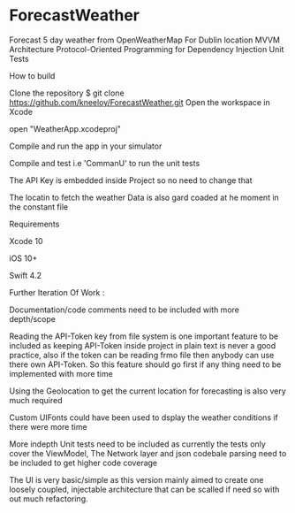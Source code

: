 # ForecastWeather
Forecast 5 day weather from OpenWeatherMap For Dublin location
MVVM  Architecture
Protocol-Oriented Programming for Dependency Injection
Unit Tests

How to build

Clone the repository
$ git clone https://github.com/kneeloy/ForecastWeather.git
Open the workspace in Xcode

open "WeatherApp.xcodeproj"

Compile and run the app in your simulator

Compile and test i.e 'CommanU' to run the unit tests

The API Key is embedded inside Project so no need to change that

The locatin to fetch the weather Data is also gard coaded at he moment in the constant file

Requirements

Xcode 10

iOS 10+

Swift 4.2


Further Iteration Of Work :

Documentation/code comments need to be included with more depth/scope

Reading the API-Token key from file system is one important feature to be included as keeping API-Token inside project in plain text is never a good practice, also if the token can be reading frmo file then anybody can use there own API-Token. So this feature should go first if any thing need to be implemented with more time

Using the Geolocation to get the current location for forecasting is also very much required

Custom UIFonts could have been used to dsplay the weather conditions if there were more time

More indepth Unit tests need to  be included as currently the tests only cover the ViewModel, The Network layer and json codebale parsing need to be included to get higher code coverage

The UI is very basic/simple as this version mainly aimed to create one loosely coupled, injectable architecture that can be scalled if need so with out much refactoring.


